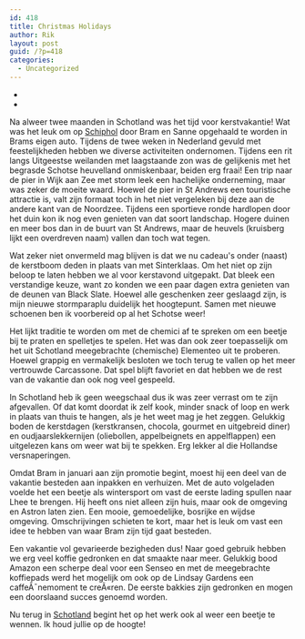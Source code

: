 ```yaml
---
id: 418
title: Christmas Holidays
author: Rik
layout: post
guid: /?p=418
categories:
  - Uncategorized
---
```

-
-
Na alweer twee maanden in Schotland was het tijd voor kerstvakantie! Wat was het leuk om op [Schiphol][1] door Bram en Sanne opgehaald te worden in Brams eigen auto. Tijdens de twee weken in Nederland gevuld met feestelijkheden hebben we diverse activiteiten ondernomen. Tijdens een rit langs Uitgeestse weilanden met laagstaande zon was de gelijkenis met het begrasde Schotse heuvelland onmiskenbaar, beiden erg fraai! Een trip naar de pier in Wijk aan Zee met storm leek een hachelijke onderneming, maar was zeker de moeite waard. Hoewel de pier in St Andrews een touristische attractie is, valt zijn formaat toch in het niet vergeleken bij deze aan de andere kant van de Noordzee. Tijdens een sportieve ronde hardlopen door het duin kon ik nog even genieten van dat soort landschap. Hogere duinen en meer bos dan in de buurt van St Andrews, maar de heuvels (kruisberg lijkt een overdreven naam) vallen dan toch wat tegen.

Wat zeker niet onvermeld mag blijven is dat we nu cadeau's onder (naast) de kerstboom deden in plaats van met Sinterklaas. Om het niet op zijn beloop te laten hebben we al voor kerstavond uitgepakt. Dat bleek een verstandige keuze, want zo konden we een paar dagen extra genieten van de deunen van Black Slate. Hoewel alle geschenken zeer geslaagd zijn, is mijn nieuwe stormparaplu duidelijk het hoogtepunt. Samen met nieuwe schoenen ben ik voorbereid op al het Schotse weer!

Het lijkt traditie te worden om met de chemici af te spreken om een beetje bij te praten en spelletjes te spelen. Het was dan ook zeer toepasselijk om het uit Schotland meegebrachte (chemische) Elementeo uit te proberen. Hoewel grappig en vermakelijk besloten we toch terug te vallen op het meer vertrouwde Carcassone. Dat spel blijft favoriet en dat hebben we de rest van de vakantie dan ook nog veel gespeeld.

In Schotland heb ik geen weegschaal dus ik was zeer verrast om te zijn afgevallen. Of dat komt doordat ik zelf kook, minder snack of loop en werk in plaats van thuis te hangen, als je het weet mag je het zeggen. Gelukkig boden de kerstdagen (kerstkransen, chocola, gourmet en uitgebreid diner) en oudjaarslekkernijen (oliebollen, appelbeignets en appelflappen) een uitgelezen kans om weer wat bij te spekken. Erg lekker al die Hollandse versnaperingen.

Omdat Bram in januari aan zijn promotie begint, moest hij een deel van de vakantie besteden aan inpakken en verhuizen. Met de auto volgeladen voelde het een beetje als wintersport om vast de eerste lading spullen naar Lhee te brengen. Hij heeft ons niet alleen zijn huis, maar ook de omgeving en Astron laten zien. Een mooie, gemoedelijke, bosrijke en wijdse omgeving. Omschrijvingen schieten te kort, maar het is leuk om vast een idee te hebben van waar Bram zijn tijd gaat besteden.

Een vakantie vol gevarieerde bezigheden dus! Naar goed gebruik hebben we erg veel koffie gedronken en dat smaakte naar meer. Gelukkig bood Amazon een scherpe deal voor een Senseo en met de meegebrachte koffiepads werd het mogelijk om ook op de Lindsay Gardens een caffeÃ¯nemoment te creÃ«ren. De eerste bakkies zijn gedronken en mogen een doorslaand succes genoemd worden.

Nu terug in [Schotland][2] begint het op het werk ook al weer een beetje te wennen. Ik houd jullie op de hoogte!

 [1]: /?ai1ec_event=flight-edinburgh-amsterdam&instance_id= "Flight Edinburgh â Amsterdam"
 [2]: /?ai1ec_event=flight-amsterdam-edinburgh&instance_id= "Flight Amsterdam â Edinburgh"